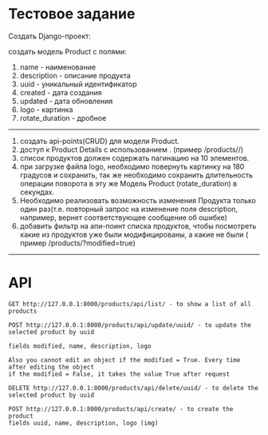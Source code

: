 # Тестовое задание 
Создать Django-проект:

создать модель Product c полями:
  1. name - наименование
  2. description - описание продукта
  3. uuid - уникальный идентификатор
  4. created - дата создания
  5. updated - дата обновления
  6. logo - картинка
  7. rotate_duration - дробное
 
----------------------------------------------------------------------------

1. создать api-points(CRUD) для модели Product.
2. доступ к Product Details c использованием <uuid>. (пример /products/<uuid>/)
3. список продуктов должен содержать пагинацию на 10 элементов.
4. при загрузке файла logo, необходимо повернуть картинку на 180 градусов и
сохранить, так же необходимо сохранить длительность операции поворота в
эту же Модель Product (rotate_duration) в секундах.
5. Необходимо реализовать возможность изменения Продукта только один
раз(т.е. повторный запрос на изменение поля description, например, вернет
соответствующее сообщение об ошибке)
6. добавить фильтр на апи-поинт списка продуктов, чтобы посмотреть какие из
продуктов уже были модифицированы, а какие не были ( пример
/products/?modified=true)
  
  
-----------------------------------------------------------------------------
# API
```  
GET http://127.0.0.1:8000/products/api/list/ - to show a list of all products
```  
```  
POST http://127.0.0.1:8000/products/api/update/uuid/ - to update the selected product by uuid
  
fields modified, name, description, logo

Also you cannot edit an object if the modified = True. Every time after editing the object
if the modified = False, it takes the value True after request
```  
```  
DELETE http://127.0.0.1:8000/products/api/delete/uuid/ - to delete the selected product by uuid  
```  
``` 
POST http://127.0.0.1:8000/products/api/create/ - to create the product
fields uuid, name, description, logo (img) 
```
